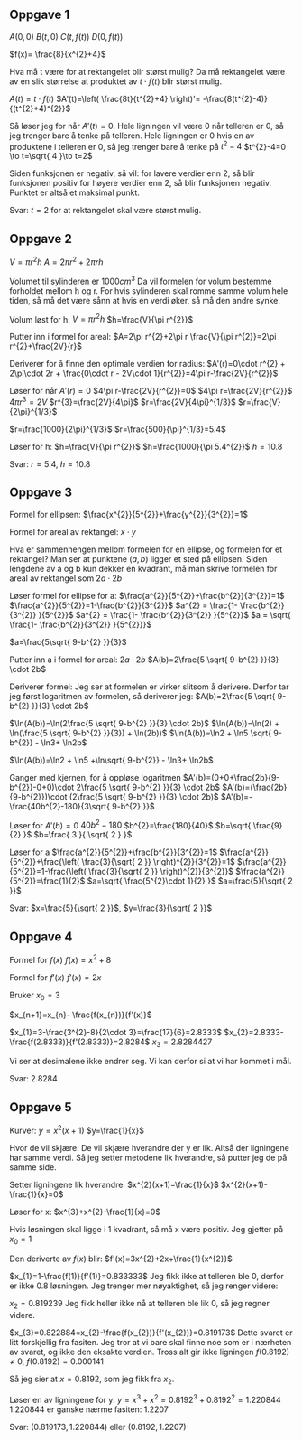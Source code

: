 ## Oppgave 1
$A(0,0)$
$B(t,0)$
$C(t, f(t) )$
$D(0, f(t) )$

$f(x)= \frac{8}{x^{2}+4}$

Hva må t være for at rektangelet blir størst mulig?
Da må rektangelet være av en slik størrelse at produktet av $t\cdot f(t)$ blir størst mulig.

$A(t)= t\cdot f(t)$
$A'(t)=\left(  \frac{8t}{t^{2}+4}  \right)'= -\frac{8(t^{2}-4)}{(t^{2}+4)^{2}}$

Så løser jeg for når $A'(t)=0$.
Hele ligningen vil være 0 når telleren er 0, så jeg trenger bare å tenke på telleren.
Hele ligningen er 0 hvis en av produktene i telleren er 0, så jeg trenger bare å tenke på $t^{2}-4$
$t^{2}-4=0 \to t=\sqrt{ 4 }\to t=2$

Siden funksjonen er negativ, så vil:
for lavere verdier enn 2, så blir funksjonen positiv
for høyere verdier enn 2, så blir funksjonen negativ.
Punktet er altså et maksimal punkt.

Svar: $t=2$ for at rektangelet skal være størst mulig.

## Oppgave 2
$V=\pi r^{2}h$
$A=2\pi r^{2}+2\pi rh$

Volumet til sylinderen er $1000cm^{3}$
Da vil formelen for volum bestemme forholdet mellom h og r.
For hvis sylinderen skal romme samme volum hele tiden, så må det være sånn at hvis en verdi øker, så må den andre synke.

Volum løst for h:
$V=\pi r^{2}h$
$h=\frac{V}{\pi r^{2}}$

Putter inn i formel for areal:
$A=2\pi r^{2}+2\pi r \frac{V}{\pi r^{2}}=2\pi r^{2}+\frac{2V}{r}$

Deriverer for å finne den optimale verdien for radius:
$A'(r)=0\cdot r^{2} + 2\pi\cdot 2r + \frac{0\cdot r - 2V\cdot 1}{r^{2}}=4\pi r-\frac{2V}{r^{2}}$

Løser for når $A'(r)=0$
$4\pi r-\frac{2V}{r^{2}}=0$
$4\pi r=\frac{2V}{r^{2}}$
$4\pi r^{3}=2V$
$r^{3}=\frac{2V}{4\pi}$
$r=\frac{2V}{4\pi}^{1/3}$
$r=\frac{V}{2\pi}^{1/3}$

$r=\frac{1000}{2\pi}^{1/3}$
$r=\frac{500}{\pi}^{1/3}=5.4$


Løser for h:
$h=\frac{V}{\pi r^{2}}$
$h=\frac{1000}{\pi 5.4^{2}}$
$h=10.8$

Svar:
$r=5.4$, $h=10.8$



## Oppgave 3

Formel for ellipsen:
$\frac{x^{2}}{5^{2}}+\frac{y^{2}}{3^{2}}=1$

Formel for areal av rektangel:
$x\cdot y$

Hva er sammenhengen mellom formelen for en ellipse, og formelen for et rektangel?
Man ser at punktene $(a,b)$ ligger et sted på ellipsen.
Siden lengdene av a og b kun dekker en kvadrant, må man skrive formelen for areal av rektangel som $2a\cdot 2b$

Løser formel for ellipse for a:
$\frac{a^{2}}{5^{2}}+\frac{b^{2}}{3^{2}}=1$
$\frac{a^{2}}{5^{2}}=1-\frac{b^{2}}{3^{2}}$
$a^{2} = \frac{1- \frac{b^{2}}{3^{2}} }{5^{2}}$
$a^{2} = \frac{1- \frac{b^{2}}{3^{2}} }{5^{2}}$
$a = \sqrt{    \frac{1- \frac{b^{2}}{3^{2}} }{5^{2}}}$

$a=\frac{5\sqrt{ 9-b^{2} }}{3}$

Putter inn a i formel for areal:
$2a\cdot 2b$
$A(b)=2\frac{5 \sqrt{ 9-b^{2} }}{3} \cdot 2b$



Deriverer formel:
Jeg ser at formelen er virker slitsom å derivere.
Derfor tar jeg først logaritmen av formelen, så deriverer jeg:
$A(b)=2\frac{5 \sqrt{ 9-b^{2} }}{3} \cdot 2b$

$\ln(A(b))=\ln(2\frac{5 \sqrt{ 9-b^{2} }}{3} \cdot 2b)$
$\ln(A(b))=\ln(2) + \ln(\frac{5 \sqrt{ 9-b^{2} }}{3}) + \ln(2b))$
$\ln(A(b))=\ln2 + \ln5 \sqrt{ 9-b^{2}}  - \ln3+ \ln2b$

$\ln(A(b))=\ln2 + \ln5 +\ln\sqrt{ 9-b^{2}}  - \ln3+ \ln2b$



Ganger med kjernen, for å oppløse logaritmen
$A'(b)=(0+0+\frac{2b}{9-b^{2}}-0+0)\cdot 2\frac{5 \sqrt{ 9-b^{2} }}{3} \cdot 2b$
$A'(b)=(\frac{2b}{9-b^{2}})\cdot (2\frac{5 \sqrt{ 9-b^{2} }}{3} \cdot 2b)$
$A'(b)=-\frac{40b^{2}-180}{3\sqrt{ 9-b^{2} }}$

Løser for $A'(b)=0$
$40b^{2}-180$
$b^{2}=\frac{180}{40}$
$b=\sqrt{ \frac{9}{2} }$
$b=\frac{ 3 }{ \sqrt{ 2 } }$

Løser for a
$\frac{a^{2}}{5^{2}}+\frac{b^{2}}{3^{2}}=1$
$\frac{a^{2}}{5^{2}}+\frac{\left( \frac{3}{\sqrt{ 2 }} \right)^{2}}{3^{2}}=1$
$\frac{a^{2}}{5^{2}}=1-\frac{\left( \frac{3}{\sqrt{ 2 }} \right)^{2}}{3^{2}}$
$\frac{a^{2}}{5^{2}}=\frac{1}{2}$
$a=\sqrt{ \frac{5^{2}\cdot 1}{2} }$
$a=\frac{5}{\sqrt{ 2 }}$


Svar:
$x=\frac{5}{\sqrt{ 2 }}$, $y=\frac{3}{\sqrt{ 2 }}$

## Oppgave 4

Formel for $f(x)$
$f(x)=x^{2}+8$

Formel for $f'(x)$
$f'(x)=2x$

Bruker $x_{0}=3$

$x_{n+1}=x_{n}- \frac{f(x_{n})}{f'(x)}$

$x_{1}=3-\frac{3^{2}-8}{2\cdot 3}=\frac{17}{6}=2.8333$
$x_{2}=2.8333-\frac{f(2.8333)}{f'(2.8333)}=2.8284$
$x_{3}=2.8284427$

Vi ser at desimalene ikke endrer seg.
Vi kan derfor si at vi har kommet i mål.

Svar: $2.8284$



## Oppgave 5
Kurver:
$y=x^{2}(x+1)$
$y=\frac{1}{x}$


Hvor de vil skjære:
De vil skjære hverandre der y er lik.
Altså der ligningene har samme verdi.
Så jeg setter metodene lik hverandre, så putter jeg de på samme side.


Setter ligningene lik hverandre:
$x^{2}(x+1)=\frac{1}{x}$
$x^{2}(x+1)-\frac{1}{x}=0$


Løser for x:
$x^{3}+x^{2}-\frac{1}{x}=0$

Hvis løsningen skal ligge i 1 kvadrant, så må x være positiv.
Jeg gjetter på $x_{0}=1$

Den deriverte av $f(x)$ blir:
$f'(x)=3x^{2}+2x+\frac{1}{x^{2}}$


$x_{1}=1-\frac{f(1)}{f'(1)}=0.833333$
Jeg fikk ikke at telleren ble 0, derfor er ikke 0.8 løsningen.
Jeg trenger mer nøyaktighet, så jeg renger videre:

$x_{2}=0.819239$
Jeg fikk heller ikke nå at telleren ble lik 0, så jeg regner videre.

$x_{3}=0.822884=x_{2}-\frac{f(x_{2})}{f'(x_{2})}=0.819173$
Dette svaret er litt forskjellig fra fasiten.
Jeg tror at vi bare skal finne noe som er i nærheten av svaret, og ikke den eksakte verdien.
Tross alt gir ikke ligningen $f(0.8192)\neq 0$, $f(0.8192)=0.000141$

Så jeg sier at $x=0.8192$, som jeg fikk fra $x_{2}$.


Løser en av ligningene for y:
$y=x^{3}+x^{2}=0.8192^{3}+0.8192^{2}=1.220844$
$1.220844$ er ganske nærme fasiten: $1.2207$


Svar:
$(0.819173, 1.220844)$ eller $(0.8192,1.2207)$






